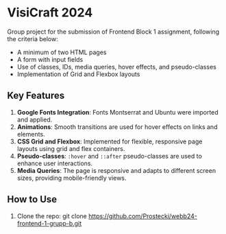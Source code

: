 <h1>VisiCraft 2024</h1>
Group project for the submission of Frontend Block 1 assignment, following the criteria below:
<ul>
  <li>
    A minimum of two HTML pages
  </li>
  <li>
    A form with input fields
  </li>
  <li>
    Use of classes, IDs, media queries, hover effects, and pseudo-classes
  </li>
  <li>
    Implementation of Grid and Flexbox layouts
  </li>
</ul>

## Key Features
1. **Google Fonts Integration**: Fonts Montserrat and Ubuntu were imported and applied.
2. **Animations**: Smooth transitions are used for hover effects on links and elements.
3. **CSS Grid and Flexbox**: Implemented for flexible, responsive page layouts using grid and flex containers.
4. **Pseudo-classes**: `:hover` and `::after` pseudo-classes are used to enhance user interactions.
5. **Media Queries**: The page is responsive and adapts to different screen sizes, providing mobile-friendly views.

## How to Use
1. Clone the repo:
   git clone https://github.com/Prostecki/webb24-frontend-1-grupp-b.git
